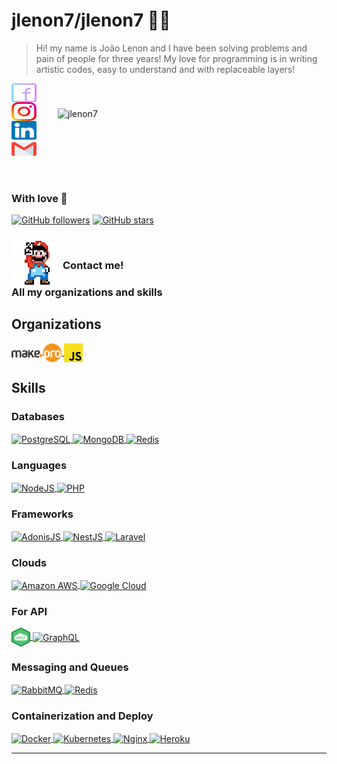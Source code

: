 # jlenon7/jlenon7 👨‍🎨

> Hi! my name is João Lenon and I have been solving problems and pain of people for three years!
> My love for programming is in writing artistic codes, easy to understand and with replaceable layers!

<img src="https://github-readme-stats.vercel.app/api?username=jlenon7&show_icons=true&theme=dracula&locale=en" alt="jlenon7" width="400px" align="right" hspace="30px" vspace="40px"/>

<p>
  <p>
  <a href="https://www.facebook.com/joao.lenon.779" target="_blank">
    <img align="center" src="./.github/icons/facebook.svg" alt="jlenon7" height="30" width="40" />
  </a>

  <a href="https://www.instagram.com/lenonsec/" target="_blank">
    <img align="center" src="./.github/icons/instagram.svg" alt="jlenon7" height="30" width="40" />
  </a>

  <a href="https://www.linkedin.com/in/jo%C3%A3o-lenon-873480194/" target="_blank">
    <img align="center" src="./.github/icons/linkedin.svg" alt="jlenon7" height="30" width="40" />
  </a>

  <a href="mailto:lenonSec7@gmail.com?subject=Hello%20again" target="_blank">
    <img align="center" src="./.github/icons/gmail.svg" alt="jlenon7" height="30" width="40" />
  </a>
  </p>
</p>

<br>

<h3>With love 💙</h3>

[![GitHub followers](https://img.shields.io/github/followers/jlenon7.svg?style=social&label=Follow&maxAge=2592000)](https://github.com/jlenon7?tab=followers)
[![GitHub stars](https://img.shields.io/github/stars/secjs/core.svg?style=social&label=Star&maxAge=2592000)](https://github.com/secjs/core/stargazers/)

<img src="./.github/mario.png" width="80px" align="left" hspace="1px" vspace="1px">

<br>

### Contact me!
### All my organizations and skills

## Organizations

<a href="https://github.com/makeproteam" target="_blank">
    <img align="center" src="./.github/icons/makepro.png" alt="Make.pro" height="30" width="80" />
</a>

<a href="https://github.com/SecJS" target="_blank">
    <img align="center" src="./.github/icons/javascript.png" alt="SecJS" height="30" width="30" />
</a>

## Skills

<h3>Databases</h3>

<a href="https://www.postgresql.org/" target="_blank">
    <img align="center" src="https://www.vectorlogo.zone/logos/postgresql/postgresql-icon.svg" alt="PostgreSQL" height="30" width="30" />
</a>

<a href="https://www.mongodb.com/" target="_blank">
    <img align="center" src="https://www.vectorlogo.zone/logos/mongodb/mongodb-icon.svg" alt="MongoDB" height="30" width="30" />
</a>

<a href="https://redis.io/" target="_blank">
    <img align="center" src="https://www.vectorlogo.zone/logos/redis/redis-icon.svg" alt="Redis" height="30" width="30" />
</a>

<h3>Languages</h3>

<a href="https://nodejs.org/en/" target="_blank">
    <img align="center" src="https://www.vectorlogo.zone/logos/nodejs/nodejs-icon.svg" alt="NodeJS" height="30" width="30" />
</a>

<a href="https://www.php.net/manual/pt_BR/intro-whatis.php" target="_blank">
    <img align="center" src="https://www.vectorlogo.zone/logos/php/php-icon.svg" alt="PHP" height="40" width="40" />
</a>

<h3>Frameworks</h3>

<a href="https://adonisjs.com/" target="_blank">
    <img align="center" src="https://adonisjs.com/images/favicons/favicon-196x196.png" alt="AdonisJS" height="30" width="30" />
</a>

<a href="https://nestjs.com/" target="_blank">
    <img align="center" src="https://www.vectorlogo.zone/logos/nestjs/nestjs-icon.svg" alt="NestJS" height="30" width="30" />
</a>

<a href="https://laravel.com/" target="_blank">
    <img align="center" src="https://www.vectorlogo.zone/logos/laravel/laravel-icon.svg" alt="Laravel" height="30" width="30" />
</a>

<h3>Clouds</h3>

<a href="https://aws.amazon.com/en/" target="_blank">
    <img align="center" src="https://www.vectorlogo.zone/logos/amazon_aws/amazon_aws-icon.svg" alt="Amazon AWS" height="30" width="30" />
</a>

<a href="https://cloud.google.com/" target="_blank">
    <img align="center" src="https://www.vectorlogo.zone/logos/google_cloud/google_cloud-icon.svg" alt="Google Cloud" height="30" width="30" />
</a>

<h3>For API</h3>

<a href="https://becode.com.br/o-que-e-api-rest-e-restful/" target="_blank">
    <img align="center" src="./.github/icons/rest.png" alt="Rest" height="30" width="30" />
</a>

<a href="https://graphql.org/" target="_blank">
    <img align="center" src="https://www.vectorlogo.zone/logos/graphql/graphql-icon.svg" alt="GraphQL" height="30" width="30" />
</a>

<h3>Messaging and Queues</h3>

<a href="https://www.rabbitmq.com/" target="_blank">
    <img align="center" src="https://www.vectorlogo.zone/logos/rabbitmq/rabbitmq-icon.svg" alt="RabbitMQ" height="30" width="30" />
</a>

<a href="https://redis.io/" target="_blank">
    <img align="center" src="https://www.vectorlogo.zone/logos/redis/redis-icon.svg" alt="Redis" height="30" width="30" />
</a>

<h3>Containerization and Deploy</h3>

<a href="https://www.docker.com/" target="_blank">
    <img align="center" src="https://www.vectorlogo.zone/logos/docker/docker-icon.svg" alt="Docker" height="40" width="40" />
</a>

<a href="https://kubernetes.io/en/" target="_blank">
    <img align="center" src="https://www.vectorlogo.zone/logos/kubernetes/kubernetes-icon.svg" alt="Kubernetes" height="30" width="30" />
</a>

<a href="https://nginx.org/en/" target="_blank">
    <img align="center" src="https://www.vectorlogo.zone/logos/nginx/nginx-icon.svg" alt="Nginx" height="30" width="30" />
</a>

<a href="https://www.heroku.com/" target="_blank">
    <img align="center" src="https://www.vectorlogo.zone/logos/heroku/heroku-icon.svg" alt="Heroku" height="30" width="30" />
</a>

---
